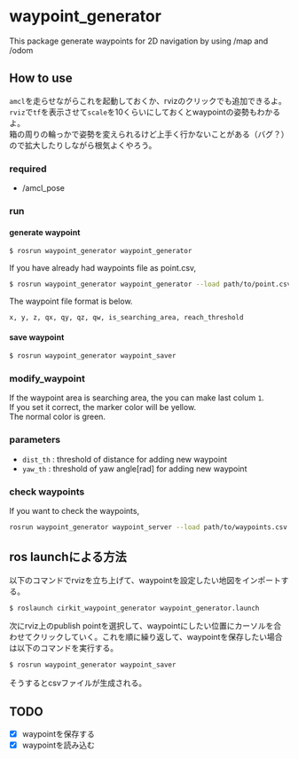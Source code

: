 # waypoint_generator
This package generate waypoints for 2D navigation by using /map and /odom

## How to use

`amcl`を走らせながらこれを起動しておくか、rvizのクリックでも追加できるよ。  
`rviz`で`tf`を表示させて`scale`を10くらいにしておくとwaypointの姿勢もわかるよ。  
箱の周りの輪っかで姿勢を変えられるけど上手く行かないことがある（バグ？）ので拡大したりしながら根気よくやろう。  

### required
- /amcl_pose

### run

#### generate waypoint

```bash
$ rosrun waypoint_generator waypoint_generator
```
If you have already had waypoints file as point.csv,  
```bash
$ rosrun waypoint_generator waypoint_generator --load path/to/point.csv
```
The waypoint file format is below.
```
x, y, z, qx, qy, qz, qw, is_searching_area, reach_threshold
```
#### save waypoint
```bash
$ rosrun waypoint_generator waypoint_saver
```

### modify_waypoint
If the waypoint area is searching area, the you can make last colum `1`.  
If you set it correct, the marker color will be yellow.  
The normal color is green.  

### parameters
- `dist_th` : threshold of distance for adding new waypoint
- `yaw_th` : threshold of yaw angle[rad] for adding new waypoint

### check waypoints
If you want to check the waypoints,
```bash
rosrun waypoint_generator waypoint_server --load path/to/waypoints.csv
```

## ros launchによる方法
以下のコマンドでrvizを立ち上げて、waypointを設定したい地図をインポートする。

```bash
$ roslaunch cirkit_waypoint_generator waypoint_generator.launch 
```
次にrviz上のpublish pointを選択して、waypointにしたい位置にカーソルを合わせてクリックしていく。これを順に繰り返して、waypointを保存したい場合は以下のコマンドを実行する。
```bash
$ rosrun waypoint_generator waypoint_saver
```
そうするとcsvファイルが生成される。

## TODO
- [x] waypointを保存する
- [x] waypointを読み込む
